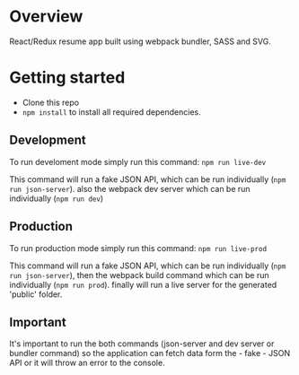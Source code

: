 # Overview

React/Redux resume app built using webpack bundler, SASS and SVG.

# Getting started

- Clone this repo
- `npm install` to install all required dependencies.

## Development

To run develoment mode simply run this command:
`npm run live-dev`

This command will run a fake JSON API, which can be run individually (`npm run json-server`). also the webpack dev server which can be run individually (`npm run dev`)

## Production

To run production mode simply run this command:
`npm run live-prod`

This command will run a fake JSON API, which can be run individually (`npm run json-server`), then the webpack build command which can be run individually (`npm run prod`). finally will run a live server for the generated 'public' folder.

## Important

It's important to run the both commands (json-server and dev server or bundler command) so the application can fetch data form the - fake - JSON API or it will throw an error to the console.

